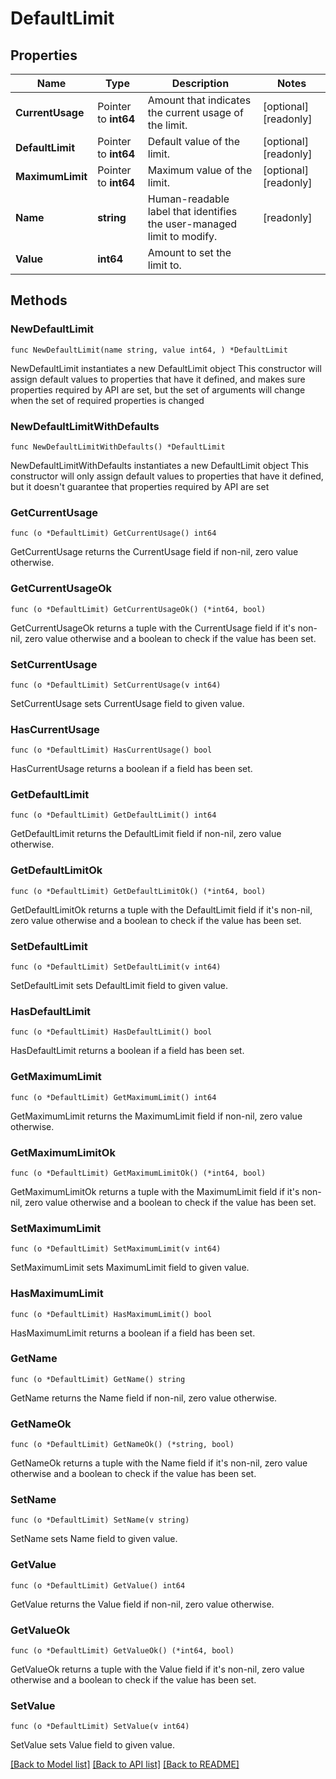 # DefaultLimit

## Properties

Name | Type | Description | Notes
------------ | ------------- | ------------- | -------------
**CurrentUsage** | Pointer to **int64** | Amount that indicates the current usage of the limit. | [optional] [readonly] 
**DefaultLimit** | Pointer to **int64** | Default value of the limit. | [optional] [readonly] 
**MaximumLimit** | Pointer to **int64** | Maximum value of the limit. | [optional] [readonly] 
**Name** | **string** | Human-readable label that identifies the user-managed limit to modify. | [readonly] 
**Value** | **int64** | Amount to set the limit to. | 

## Methods

### NewDefaultLimit

`func NewDefaultLimit(name string, value int64, ) *DefaultLimit`

NewDefaultLimit instantiates a new DefaultLimit object
This constructor will assign default values to properties that have it defined,
and makes sure properties required by API are set, but the set of arguments
will change when the set of required properties is changed

### NewDefaultLimitWithDefaults

`func NewDefaultLimitWithDefaults() *DefaultLimit`

NewDefaultLimitWithDefaults instantiates a new DefaultLimit object
This constructor will only assign default values to properties that have it defined,
but it doesn't guarantee that properties required by API are set

### GetCurrentUsage

`func (o *DefaultLimit) GetCurrentUsage() int64`

GetCurrentUsage returns the CurrentUsage field if non-nil, zero value otherwise.

### GetCurrentUsageOk

`func (o *DefaultLimit) GetCurrentUsageOk() (*int64, bool)`

GetCurrentUsageOk returns a tuple with the CurrentUsage field if it's non-nil, zero value otherwise
and a boolean to check if the value has been set.

### SetCurrentUsage

`func (o *DefaultLimit) SetCurrentUsage(v int64)`

SetCurrentUsage sets CurrentUsage field to given value.

### HasCurrentUsage

`func (o *DefaultLimit) HasCurrentUsage() bool`

HasCurrentUsage returns a boolean if a field has been set.

### GetDefaultLimit

`func (o *DefaultLimit) GetDefaultLimit() int64`

GetDefaultLimit returns the DefaultLimit field if non-nil, zero value otherwise.

### GetDefaultLimitOk

`func (o *DefaultLimit) GetDefaultLimitOk() (*int64, bool)`

GetDefaultLimitOk returns a tuple with the DefaultLimit field if it's non-nil, zero value otherwise
and a boolean to check if the value has been set.

### SetDefaultLimit

`func (o *DefaultLimit) SetDefaultLimit(v int64)`

SetDefaultLimit sets DefaultLimit field to given value.

### HasDefaultLimit

`func (o *DefaultLimit) HasDefaultLimit() bool`

HasDefaultLimit returns a boolean if a field has been set.

### GetMaximumLimit

`func (o *DefaultLimit) GetMaximumLimit() int64`

GetMaximumLimit returns the MaximumLimit field if non-nil, zero value otherwise.

### GetMaximumLimitOk

`func (o *DefaultLimit) GetMaximumLimitOk() (*int64, bool)`

GetMaximumLimitOk returns a tuple with the MaximumLimit field if it's non-nil, zero value otherwise
and a boolean to check if the value has been set.

### SetMaximumLimit

`func (o *DefaultLimit) SetMaximumLimit(v int64)`

SetMaximumLimit sets MaximumLimit field to given value.

### HasMaximumLimit

`func (o *DefaultLimit) HasMaximumLimit() bool`

HasMaximumLimit returns a boolean if a field has been set.

### GetName

`func (o *DefaultLimit) GetName() string`

GetName returns the Name field if non-nil, zero value otherwise.

### GetNameOk

`func (o *DefaultLimit) GetNameOk() (*string, bool)`

GetNameOk returns a tuple with the Name field if it's non-nil, zero value otherwise
and a boolean to check if the value has been set.

### SetName

`func (o *DefaultLimit) SetName(v string)`

SetName sets Name field to given value.


### GetValue

`func (o *DefaultLimit) GetValue() int64`

GetValue returns the Value field if non-nil, zero value otherwise.

### GetValueOk

`func (o *DefaultLimit) GetValueOk() (*int64, bool)`

GetValueOk returns a tuple with the Value field if it's non-nil, zero value otherwise
and a boolean to check if the value has been set.

### SetValue

`func (o *DefaultLimit) SetValue(v int64)`

SetValue sets Value field to given value.



[[Back to Model list]](../README.md#documentation-for-models) [[Back to API list]](../README.md#documentation-for-api-endpoints) [[Back to README]](../README.md)


